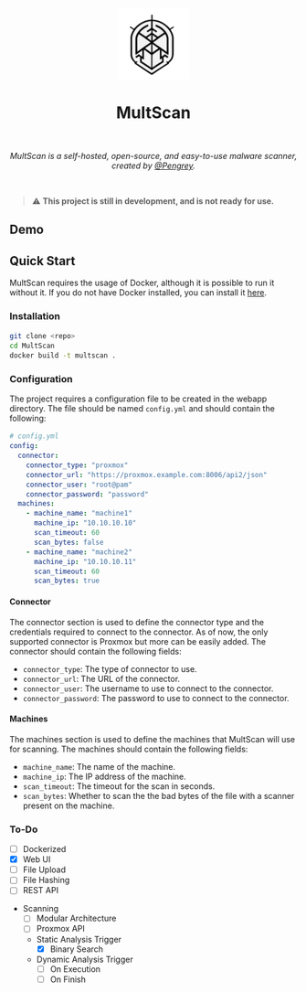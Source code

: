 <div align="center">
  <img width="125px" src="assets/MultScan.png" />
  <h1>MultScan</h1>
  <br/>

  <p><i>MultScan is a self-hosted, open-source, and easy-to-use malware scanner, created by <a href="https://infosec.exchange/@Pengrey">@Pengrey</a>.</i></p>
  <br />
  
</div>

>:warning: **This project is still in development, and is not ready for use.**

## Demo

## Quick Start

MultScan requires the usage of Docker, although it is possible to run it without it. If you do not have Docker installed, you can install it [here](https://docs.docker.com/get-docker/).

### Installation

```bash
git clone <repo>
cd MultScan
docker build -t multscan .
```

### Configuration
The project requires a configuration file to be created in the webapp directory. The file should be named `config.yml` and should contain the following:

```yaml
# config.yml
config:
  connector:
    connector_type: "proxmox"
    connector_url: "https://proxmox.example.com:8006/api2/json"
    connector_user: "root@pam"
    connector_password: "password"
  machines:
    - machine_name: "machine1"
      machine_ip: "10.10.10.10"
      scan_timeout: 60
      scan_bytes: false
    - machine_name: "machine2"
      machine_ip: "10.10.10.11"
      scan_timeout: 60
      scan_bytes: true
```

#### Connector
The connector section is used to define the connector type and the credentials required to connect to the connector. As of now, the only supported connector is Proxmox but more can be easily added. The connector should contain the following fields:

- `connector_type`: The type of connector to use.
- `connector_url`: The URL of the connector.
- `connector_user`: The username to use to connect to the connector.
- `connector_password`: The password to use to connect to the connector.

#### Machines
The machines section is used to define the machines that MultScan will use for scanning. The machines should contain the following fields:

- `machine_name`: The name of the machine.
- `machine_ip`: The IP address of the machine.
- `scan_timeout`: The timeout for the scan in seconds.
- `scan_bytes`: Whether to scan the the bad bytes of the file with a scanner present on the machine.

### To-Do

- [ ] Dockerized
- [x] Web UI
- [ ] File Upload
- [ ] File Hashing
- [ ] REST API
- Scanning
    - [ ] Modular Architecture
    - [ ] Proxmox API
    - Static Analysis Trigger
        - [x] Binary Search
    - Dynamic Analysis Trigger
        - [ ] On Execution
        - [ ] On Finish